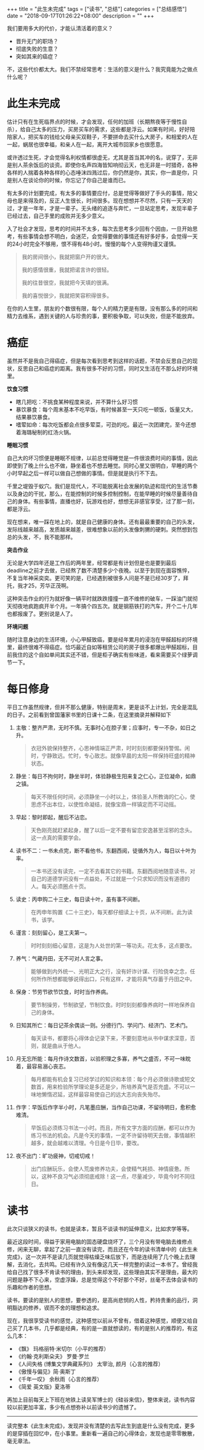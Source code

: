 +++
title = "此生未完成"
tags = ["读书", "总结"]
categories = ["总结感悟"]
date = "2018-09-17T01:26:22+08:00"
description = ""
+++



我们要用多大的代价，才能认清活着的意义？

- 晋升无门的职场？
- 彻底失败的生意？
- 突如其来的癌症？

不，这些代价都太大。我们不禁经常思考：生活的意义是什么？我究竟能为之做点什么呢？

<!--more-->

# 此生未完成

估计只有在生死临界点的时候，才会发现，任何的加班（长期熬夜等于慢性自杀），给自己太多的压力，买房买车的需求，这些都是浮云。如果有时间，好好陪陪家人，把买车的钱给父母亲买双鞋子，不要拼命去买什么大房子，和相爱的人在一起，蜗居也很幸福，和亲人在一起，离开大城市回家乡也很愿意。

或许透过生死，才会觉得名利权情都很虚无，尤其是首当其冲的名，说穿了，无非是别人茶余饭后的谈资。即使你名声四海皆知响彻云天，也无非是一时猎奇，各种各样的人揣着各种各样的心态唾沫四溅过后，你仍然是你，其实，你一直是你，只是别人在谈论你的时候，你忘记了你自己是谁而已。

有太多的计划要完成，有太多的事情要应付，总是觉得等做好了手头的事情，陪父母也是来得及的，反正人生很长，时间很多。现在想想并不尽然，只有一天天的过，才是一年年，才是一辈子。无头绪的追逐与奔忙，一旦站定思考，发现半辈子已经过去，自己手里的成败并无多少意义。

入了社会才发现，思考的时间并不太多，每次去思考多少回有个因由，一旦开始思考，有些事情会想不明白，会迷茫，会觉得要做的事情还有好多好多，会觉得一天的24小时完全不够用，恨不得有48小时。慢慢的每个人变得拘谨又谨慎。

>  我的房间很小，我就把窗户开的很大。
>
> 我的感情很重，我就把诺言许的很轻。
>
> 我的往昔很空，我就把今天填的很满。
>
> 我的喜悦很少，我就把笑容积得很多。

在你的人生里，朋友的个数很有限，每个人的精力更是有限，没有那么多的时间和精力去维系，遇到关键的人与珍贵的事，要积极争取，可以失败，但是不能放弃。

# 癌症

虽然并不是我自己得癌症，但是每次看到思考到这样的话题，不禁会反思自己的现状，反思自己和癌症的距离。我有很多不好的习惯，同时又生活在不那么好的环境里。

**饮食习惯**

- 瞎几把吃：不挑食某种程度来说，并不算什么好习惯
- 暴饮暴食：每个周末基本不吃早饭，有时候甚至一天只吃一顿饭，饭量又大，结果暴饮暴食。
- 嗜荤如命：每次吃饭都会点很多荤菜，可劲的吃。最近一次团建完，至今还想着海璐秘制的红汤火锅。

**睡眠习惯**

自己大的坏习惯便是睡眠不规律，以前总觉得睡觉是一件很浪费时间的事情，因此即使到了晚上什么也不做，静坐着也不想去睡觉。同时心里又很明白，早睡的两个小时早起之后一样可以做自己想做的事情。但是就是执行不下去。

千里之堤毁于蚁穴。我们是现代人，不可能脱离社会发展的轨迹和现代的生活节奏以及身边的干扰，那么，在能控制的时候多控制控制，在能早睡的时候尽量善待自己的身体。有些事情，直播也好，玩游戏也好，想想无非感官享受，过了那一刻，都是浮云。

现在想来，唯一踩在地上的，就是自己健康的身体。还有最最重要的自己的头发，发际线越来越高，发质越来越差，很难想象以前的头发像刺猬的硬刺。突然想到包总的头发，不，我不能那样。

**突击作业**

无论是大学四年还是工作后的两年里，经常都是有计划但是也是要到最后deadline之前才去做，已经熬了数不清楚多少个夜晚。以至于到现在面容憔悴，不复当年神采奕奕。更可笑的是，已经遇到被很多人问是不是已经30岁了，拜托，我才25，芳华正茂啊。

这种突击作业的行为就好像一辆平时就跌跌撞撞一直不维修的破车，一踩油门就彻天彻夜地疯跑疯开半个月。一年搞个四五次。就是钢筋铁打的汽车，开个二十几年也都报废了。更别说是人了。

**环境问题**

随时注意身边的生活环境，小心甲醛致癌，要是经年累月的浸泡在甲醛超标的环境里，最终很难不得癌症。恰巧最近自如等租赁公司的房子很多都爆出甲醛超标，目前我住的这个自如单间其实还不错，但是柜子确实有些味道，看来需要买个绿萝调节一下。

# 每日修身

平日工作虽然规律，但并不那么健康，特别是周末，更是谈不上计划，完全是混乱的日子。之前看到曾国藩家书里的日课十二条，在这里摘录并解释如下

1. 主敬：整齐严肃，无时不慎。无事时心在腔子里；应事时，专一不杂，如日之升。

   > 衣冠外貌保持整齐，心思神情端正严肃，时时刻刻都要保持警惕。闲时，宁静致远。忙时，专心致志。就像早晨的太阳一样保持旺盛的精神状态。

2. 静坐：每日不拘何时，静坐半时，体验静极生阳来复之仁心，正位凝命，如鼎之镇。

   > 每天不限任何时间，必须静坐一小时以上，体验圣人所教诲的仁心，使思虑不出本位，以使性命凝结，就像宝鼎一样镇定而不可动摇。

3. 早起：黎时即起，醒后不沾恋。

   > 天色刚亮就赶紧起身，醒了以后一定不要有留恋安逸甚至淫邪的念头。这一点真的需要学会。

4. 读书不二：一书未点完，断不看他书，东翻西阅，徒循外为人，每日以十叶为率。

   > 一本书还没有读完，一定不去看其它的书籍。东翻西阅地随意读书，对自己的道德学问没有一点益处，不过就是一个只求知识而没有道德的人。每天必须圈点十页。

5. 读史：丙申购二十三史，每日读十叶，虽有事不间断。

   > 在丙申年购置《二十三史》，每天都仔细读上十页，从不间断。此为读书，该学。

6. 谨言：刻刻留心，是工夫第一。

   > 时时刻刻细心留意，这是为人处世的第一等功夫。花太多，这点要改。

7. 养气：气藏丹田，无不可对人言之事。

   > 能够做到内外统一、光明正大之行，没有奸诈计谋、行险侥幸之念，任何所作所想都能够说得出口，只有这样，才能将真气存蓄于丹田之中。

8. 保身：节劳节欲节饮食，时时当作养病。

   > 要节制操劳，节制欲望，节制饮食。时时刻刻都像养病时一样地保养自己的身体。

9. 日知其所亡：每日记茶余偶谈一则。分德行门、学问门、经济门、艺术门。

   > 每天读书，都要将心得体会记录下来，不要刻意地从书中谋求深意，否则，就是曲从于他人。

10. 月无忘所能：每月作诗文数首，以验积理之多寡，养气之盛否，不可一味眈着，最容易溺心丧志。

    >每月都能有机会复习已经学过的知识和本领：每个月必须做诗歌或短文数首，用来检验所学理论是多还是少，所培养真气是否充盛。不可以一味地懒惰迟延，这样最容易使自己的远大志向丧失殆尽。

11. 作字：早饭后作字半小时，凡笔墨应酬，当作自己功课，不留待明日，愈积愈难清。

    > 早饭后必须练习书法一小时。而且，所有文字方面的应酬，都可以作为练习书法的机会。凡是今天的事情，一定不许留待明天去做，事情越积越多，就会越难以清理。今日是今日毕，要改。

12. 夜不出门：旷功疲神，切戒切戒！

    > 出门应酬玩乐，会使人荒废修养功夫，会使精气耗损、神情疲惫。所以，这种不良习气必须彻底戒除！这一点，尽量减少，毕竟今时不同往日。

# 读书

此次只谈狭义的读书，也就是读本，暂且不谈读书的延伸意义，比如求学等等。

最近这段时间，得益于家用电脑的固态硬盘烧坏了，三个月没有带电脑去维修点修，闲来无聊，拿起了之前一直没有读完，而且还在今年的读书清单中的《此生未完成》，这一次并不是读几页就觉得枯燥乏味后放下，而是连续用了几个晚上去理解，去消化，去共鸣。已经有许久没有像这几天一样完整的读过一本书了。曾经我给自己找了很多不肯读书的理由，到头来却发现，这些理由其实不是理由，最大的问题是静不下心来，空虚浮躁，总是觉得这个不好那个不好，丝毫不去体会读书的乐趣和作者的思想。

读书，要读的是别人的思想，要参透的，是高尚悲悯的人性，矜持贵重的品行，洞明豁达的修养，锲而不舍的理想和追求。

现在，我很享受读书的感觉，这种感觉以前从不曾有，借着这种感觉，顺便又给自己买了几本书，几乎都是经典，有的是一直就想读的，有的是别人的推荐的，有这么几本：

- 《飘》 玛格丽特·米切尔（小平的推荐）
- 《约翰·克利斯朵夫》 罗曼·罗兰
- 《人间失格 (博集文学典藏系列)》 太宰治, 颜月（心言的推荐）
- 《傲慢与偏见》简·奥斯丁
- 《千年一叹》 余秋雨（心言的推荐）
- 《简爱 英文版》夏洛蒂

再加上目前每天上下班在地铁上读吴军博士的《硅谷来信》，整体来说，读书内容较以前更加丰富，多少有点想弥补以前读书少的遗憾了。

---

读完整本《此生未完成》，发现并没有清楚的去写此生到底是什么没有完成，更多的是穿插在回忆中，在小事里。重新看一遍自己的心得体会，发现也是零零散散，毫无章法。

